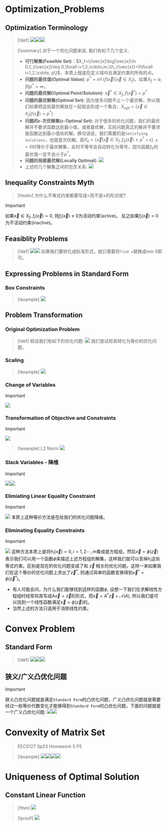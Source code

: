 # Optimization_Problems
## Optimization Terminology
> [!def]
> ![](Convex_Problems.assets/image-20231104225418701.png)![](Convex_Problems.assets/image-20231104225439791.png)![](Convex_Problems.assets/image-20231105092817068.png)

> [!summary]
> 对于一个优化问题来说, 我们有如下几个定义:
> - **可行解集(Feasible Set)**：$X_f=\{\vec{x}\big|\vec{x}\in D,f_i(\vec{x})\leq 0,\forall i=1,2,\cdots,m,\\h_i(\vec{x})=0\forall i=1,2,\cdots, p\}$，本质上就是在定义域中且满足约束的所有的点。
> - **问题的最优值(Optimal Value)**: $p^*=\inf\{f(\vec{x})|\vec{x}\in X_f\}$。如果$X_f=\emptyset$, 则$p^*=\infty$。
> - **问题的最优解(Optimal Point/Solution)**: $\vec{x}^*\in X_f,f(\vec{x}^*)=p^*$ 
> - **问题的最优解集(Optimal Set)**: 因为很多问题不止一个最优解，所以我们如果把这些最优解放在一起就会形成一个集合，$X_{opt}=\{\vec{x}\in X_f\big|f(\vec{x})=p^*\}$
> - **问题的$\epsilon$-次优解集($\epsilon$-Optimal Set):** 对于很多的优化问题，我们的最优解并不要求函数达到最小值，或者最优解，实际问题真正的解并不要求是函数达到最小值处的解。换句话说，我们需要的是`Satisfying Solutions`，也就是次优解。即$X_{\epsilon}=\{\vec{x}|\vec{x}\in X_f,f_0(\vec{x})\leq p^*+\epsilon\}$, $\epsilon=0$时等价于最优解集，此时不等号会自动转化为等号，因为函数$f_0$的最优值一定不会小于$p^*$。
> - **问题的局部最优解(Locally Optimal):** 
> ![](Convex_Problems.assets/image-20231105092817068.png)
> - 上述的几个解集之间的包含关系:
> ![](Convex_Problems.assets/image-20231105095937904.png)


## Inequality Constraints Myth
> [!motiv]
> 为什么不等式约束都要写成$<$而不是$\leq$的形式呢?

> [!important]
> 如果$\vec{x}\in X_f$, $f_i(\vec{x})=0$, 则$f_i(\vec{x})\leq 0$为活动约束(active)。
> 反之如果$f_i(\vec{x})<0$为不活动约束(inactive)。


## Feasiblity Problems
> [!def]
> ![](Convex_Problems.assets/image-20231105100849992.png)![](Convex_Problems.assets/image-20231105100856187.png)
> 如果我们要转化成标准形式，就只需要将`find x`替换成$min~0$即可。


## Expressing Problems in Standard Form
### Box Constraints
> [!example]
> ![](Convex_Problems.assets/image-20231105101211316.png)



## Problem Transformation
### Original Optimization Problem
> [!def]
> 假设我们有如下的优化问题:
> ![](Convex_Problems.assets/image-20231105101428399.png)
> 我们尝试将其转化为等价的优化问题。

### Scaling
> [!example]
> ![](Convex_Problems.assets/image-20231105101410399.png)


### Change of Variables
> [!important]
> ![](Convex_Problems.assets/image-20231105101806279.png)


### Transformation of Objective and Constraints
> [!important]
> ![](Convex_Problems.assets/image-20231105101935888.png)
>

>[!example] L2 Norm
>![](Convex_Problems.assets/image-20231105102246839.png)




### Slack Variables - 降维
> [!important]
> ![](Convex_Problems.assets/image-20231109110450166.png)![](Convex_Problems.assets/image-20231109110500417.png)






### Elimiating Linear Equality Constraint
> [!important]
> ![](Convex_Problems.assets/image-20231105103649358.png)
> 本质上这种等价方法是在给我们的优化问题降维。




### Eliminating Equality Constraints
> [!important]
> ![](Convex_Problems.assets/image-20231105102408912.png)
> 这种方法本质上是将$h_i(\vec{x})=0,i=1,2\cdots, m$看成是方程组，然后$\vec{x}=\phi(\vec{z})$表示我们可以用一个函数$\phi$来描述上述方程组的解集，这样我们就可以丢掉$h_i$这些等式约束。区别是现在的优化问题变成了和 $\vec{z}$ 相关的优化问题。这样一来如果我们在这个等价的优化问题上求出了$\vec{z}^*$, 则通过简单的函数变换得到$\vec{x}^*=\phi(\vec{z}^*)$。
> - 有人可能会问，为什么我们能够找到这样的函数$\phi$, 设想一下我们在求解线性方程组时经常将其写成$A\vec{x}=\vec{z}$的形式，而$\vec{x}=A^{\dagger}\vec{z}+\mathcal{N}(A)$, 所以我们是可以找到一个线性函数满足$\vec{x}=\phi(\vec{z})$的。
> - 当然上述的方法只适用于消除线性约束。


# Convex Problem
## Standard Form
> [!def]
> ![](Convex_Problems.assets/image-20231109105314054.png)![](Convex_Problems.assets/image-20231109105350649.png)![](Convex_Problems.assets/image-20231213224959133.png)




## 狭义/广义凸优化问题
> [!important]
> 狭义凸优化问题就是满足`Standard Form`的凸优化问题，广义凸优化问题就是需要经过一些等价代数变化才能够得到`Standard Form`的凸优化问题。下面的问题就是一个广义凸优化问题:
> ![](Convex_Problems.assets/image-20231109105832959.png)![](Convex_Problems.assets/image-20231109110009852.png)














# Convexity of Matrix Set
> EECS127 Sp23 Homework 5 P5

> [!example]
> ![](Convexity.assets/image-20231104164118268.png)![](Convexity.assets/image-20231104164129281.png)![](Convexity.assets/image-20231104164556058.png)![](Convex_Problems.assets/image-20231104164843443.png)




# Uniqueness of Optimal Solution

## Constant Linear Function
> [!thm]
> ![](Convex_Problems.assets/image-20231117230142776.png)

> [!proof]
> ![](Convex_Problems.assets/image-20231117230207335.png)



